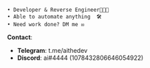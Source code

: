 ```
• Developer & Reverse Engineer👨🏼‍💻
• Able to automate anything  🛠
• Need work done? DM me ✉️
```
**Contact**:
- **Telegram**: t.me/aithedev
- **Discord**: ai#4444 (1078432806646054922)

